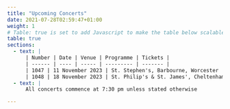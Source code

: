 ```yaml
---
title: "Upcoming Concerts"
date: 2021-07-28T02:59:47+01:00
weight: 1
# Table: true is set to add Javascript to make the table below scalable on mobile device
table: true
sections:
  - text: |
      | Number | Date | Venue | Programme | Tickets |
      | ------ | ---- | ----- | --------- | ------- |
      | 1047 | 11 November 2023 | St. Stephen's, Barbourne, Worcester | Handel - Messiah</br>Bush - A Christmas Cantata</br> |
      | 1048 | 18 November 2023 | St. Philip's & St. James', Cheltenham | Handel - Messiah</br>Bush - A Christmas Cantata</br> |
  - text: |
      All concerts commence at 7:30 pm unless stated otherwise

---
```


